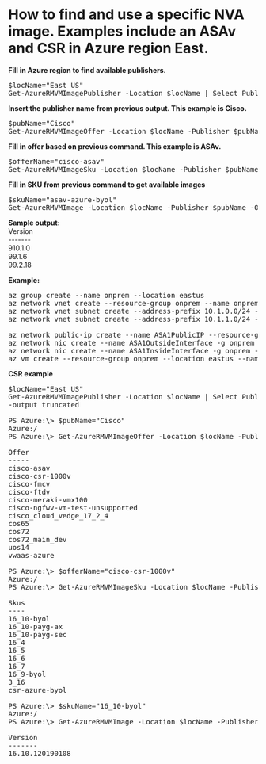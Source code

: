 # How to find and use a specific NVA image. Examples include an ASAv and CSR in Azure region East. 

**Fill in Azure region to find available publishers.**
<pre lang="...">
$locName="East US"
Get-AzureRMVMImagePublisher -Location $locName | Select PublisherName
</pre>

**Insert the publisher name from previous output. This example is Cisco.**
<pre lang="...">
$pubName="Cisco"
Get-AzureRMVMImageOffer -Location $locName -Publisher $pubName | Select Offer
</pre>

**Fill in offer based on previous command. This example is ASAv.**
<pre lang="...">
$offerName="cisco-asav"
Get-AzureRMVMImageSku -Location $locName -Publisher $pubName -Offer $offerName | Select Skus
</pre>

**Fill in SKU from previous command to get available images**
<pre lang="...">
$skuName="asav-azure-byol"
Get-AzureRMVMImage -Location $locName -Publisher $pubName -Offer $offerName -Sku $skuName | Select Version
</pre>

**Sample output:**</br>
Version</br>
-------</br>
910.1.0</br>
99.1.6</br>
99.2.18</br>

**Example:**
<pre lang="...">
az group create --name onprem --location eastus
az network vnet create --resource-group onprem --name onprem --location eastus --address-prefixes 10.1.0.0/16 --subnet-name VM --subnet-prefix 10.1.10.0/24
az network vnet subnet create --address-prefix 10.1.0.0/24 --name zeronet --resource-group onprem --vnet-name onprem
az network vnet subnet create --address-prefix 10.1.1.0/24 --name onenet --resource-group onprem --vnet-name onprem

az network public-ip create --name ASA1PublicIP --resource-group onprem --idle-timeout 30 --allocation-method Static
az network nic create --name ASA1OutsideInterface -g onprem --subnet zeronet --vnet onprem --public-ip-address ASA1PublicIP --ip-forwarding true
az network nic create --name ASA1InsideInterface -g onprem --subnet onenet --vnet onprem --ip-forwarding true
az vm create --resource-group onprem --location eastus --name ASA1 --size Standard_D3_v2 --nics ASA1OutsideInterface ASA1InsideInterface  --image cisco:cisco-asav:asav-azure-byol:910.1.0 --admin-username azureuser --admin-password Msft123Msft123
</pre>
**CSR example**
<pre lang="...">
$locName="East US"
Get-AzureRMVMImagePublisher -Location $locName | Select PublisherName
-output truncated

PS Azure:\> $pubName="Cisco"
Azure:/
PS Azure:\> Get-AzureRMVMImageOffer -Location $locName -Publisher $pubName | Select Offer

Offer
-----
cisco-asav
cisco-csr-1000v
cisco-fmcv
cisco-ftdv
cisco-meraki-vmx100
cisco-ngfwv-vm-test-unsupported
cisco_cloud_vedge_17_2_4
cos65
cos72
cos72_main_dev
uos14
vwaas-azure

PS Azure:\> $offerName="cisco-csr-1000v"
Azure:/
PS Azure:\> Get-AzureRMVMImageSku -Location $locName -Publisher $pubName -Offer $offerName | Select Skus

Skus
----
16_10-byol
16_10-payg-ax
16_10-payg-sec
16_4
16_5
16_6
16_7
16_9-byol
3_16
csr-azure-byol

PS Azure:\> $skuName="16_10-byol"
Azure:/
PS Azure:\> Get-AzureRMVMImage -Location $locName -Publisher $pubName -Offer $offerName -Sku $skuName | Select Version

Version
-------
16.10.120190108
